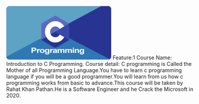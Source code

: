 <img src="Rectangle 2-2.png">
Feature:1
Course Name: Introduction to C Programming.
Course detail: C programming is Called the Mother of all Programming Language.You have to learn c programming language if you will be a good programmer.You will learn from us how c programming works from basic to advance.This course will be taken by Rahat Khan Pathan.He is a Software Engineer and he Crack the Microsoft in 2020.

